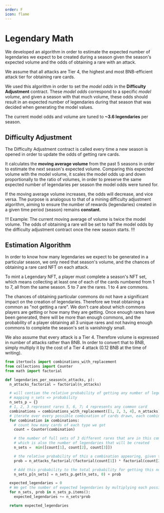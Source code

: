 ```yaml
---
order: F
icon: flame
---
```

# Legendary Math

We developed an algorithm in order to estimate the expected number of legendaries we expect to be created during a season given the season's expected volume and the odds of obtaining a rare with an attack.

We assume that all attacks are Tier 4, the highest and most BNB-efficient attack tier for obtaining rare cards.

We used this algorithm in order to set the *model odds* in the **Difficulty Adjustment** contract.
These *model odds* correspond to a specific *model volume*, and given a season with that much volume, these odds should result in an expected number of legendaries during that season that was decided when generating the model values.

The current model odds and volume are tuned to **~3.6 legendaries** per season.

## Difficulty Adjustment

The Difficulty Adjustment contract is called every time a new season is opened in order to update the odds of getting rare cards.

It calculates the **moving average volume** from the past 5 seasons in order to estimate the next season's expected volume.
Comparing this expected volume with the model volume, it scales the model odds up and down proportionally to the ratio of volumes, in order to preserve the same expected number of legendaries per season the model odds were tuned for.

If the moving average volume increases, the odds will decrease, and vice versa. The purpose is analogous to that of a mining difficulty adjustment algorithm, aiming to ensure the number of rewards (legendaries) created in a given time period (season) remains **constant**.

!!!
Example: The current moving average of volume is twice the model volume. The odds of obtaining a rare will be set to half the model odds by the difficulty adjustment contract once the new season starts.
!!!

## Estimation Algorithm

In order to know how many legendaries we expect to be generated in a particular season, we only need that season's volume, and the chances of obtaining a rare card NFT on each attack.

To mint a Legendary NFT, a player must complete a season's NFT set, which means collecting at least one of each of the cards numbered from 1 to 7, all from the same season. 5 to 7 are the rares. 1 to 4 are commons.

The chances of obtaining particular commons do not have a significant impact on the creation of legendaries.
Therefore we treat obtaining a common as "not getting a rare". We don't care about which commons players are getting or how many they are getting.
Once enough rares have been generated, there will be more than enough commons, and the probability of a player obtaining all 3 unique rares and not having enough commons to complete the season's set is vanishingly small.

We also assume that every attack is a Tier 4. Therefore volume is expressed in number of attacks rather than BNB. In order to convert that to BNB, simply multiply it by the cost of a Tier 4 attack (0.12 BNB at the time of writing).

```Python
from itertools import combinations_with_replacement
from collections import Counter
from math import factorial

def legendaries_per_season(n_attacks, p):
  n_attacks_factorial = factorial(n_attacks)

  # will contian the relative probability of getting any number of legendaries (full sets of rares) in this season
  # mapping n_sets => probability
  n_sets_p = {}
  # 1, 2, 3 represent rares 5, 6, 7; 4 represents any common card
  combinations = combinations_with_replacement([1, 2, 3, 4], n_attacks)
  # iterate over every possible combination of cards drawn, each combination is one way the season could play out
  for combination in combinations:
    # count how many cards of each type we got
    count = Counter(combination)

    # the number of full sets of 3 different rares that are in this combination
    # which is also the number of legendaries that will be created
    n_sets =  min([count[1], count[2], count[3]])

    # the relative probability of this a combination appearing, given the chance of rares vs commons and the number of attacks
    prob = n_attacks_factorial/(factorial(count[1]) * factorial(count[2]) * factorial(count[3]) * factorial(count[4])) * (p/3)**(count[1] + count[2] + count[3]) * (1-p)**count[4]

    # Add this probability to the total probability for getting this number of sets/legendaries
    n_sets_p[n_sets] = n_sets_p.get(n_sets, 0) + prob

  expected_legendaries = 0
  # We get the number of expected legendaries by multiplying each possible number of legendaries (0, 1, 2, etc) by the probability of it occurring, and adding them all together
  for n_sets, prob in n_sets_p.items():
    expected_legendaries += n_sets*prob

  return expected_legendaries
```

